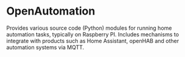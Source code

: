 # OpenAutomation
Provides various source code (Python) modules for running home automation tasks, typically on Raspberry PI. Includes mechanisms to integrate with products such as Home Assistant, openHAB and other automation systems via MQTT.

